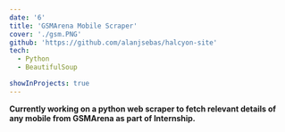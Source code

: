 ```yaml
---
date: '6'
title: 'GSMArena Mobile Scraper'
cover: './gsm.PNG'
github: 'https://github.com/alanjsebas/halcyon-site'
tech:
  - Python
  - BeautifulSoup 

showInProjects: true
---
```


<b>Currently working on a python web scraper to fetch relevant details of any mobile from GSMArena as part of  Internship.<b>